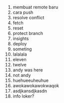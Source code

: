 1. membuat remote baru
2. cara push
3. resolve conflict
4. fetch
5. reset
6. protect branch
7. insights
8. deploy
9. someting
10. lalalala
11. eleven
12. twelve
13. andy was here
14. not andy
15. huehueeuheuhue
16. awokawokawokwaqok
17. asdjkansdjkasdn
18. info loker?
